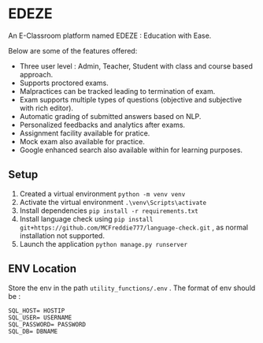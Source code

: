 # EDEZE

An E-Classroom platform named EDEZE : Education with Ease.

Below are some of the features offered:

- Three user level : Admin, Teacher, Student with class and course based approach.
- Supports proctored exams.
- Malpractices can be tracked leading to termination of exam.
- Exam supports multiple types of questions (objective and subjective with rich editor).
- Automatic grading of submitted answers based on NLP.
- Personalized feedbacks and analytics after exams.
- Assignment facility available for pratice.
- Mock exam also available for practice.
- Google enhanced search also available within for learning purposes.

## Setup

1. Created a virtual environment `python -m venv venv`
2. Activate the virtual environment `.\venv\Scripts\activate`
3. Install dependencies `pip install -r requirements.txt`
4. Install language check using `pip install git+https://github.com/MCFreddie777/language-check.git` , as normal installation not supported.
5. Launch the application `python manage.py runserver`

## ENV Location

Store the env in the path `utility_functions/.env` . The format of env should be :

```
SQL_HOST= HOSTIP
SQL_USER= USERNAME
SQL_PASSWORD= PASSWORD
SQL_DB= DBNAME
```
